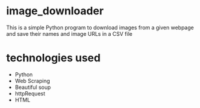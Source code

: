 # image_downloader

<p>This is a simple Python program to download images from a given webpage and save their names and image URLs in a CSV file</p>

# technologies used

<ul>
 <li>Python</li> 
  <li>Web Scraping</li> 
  <li>Beautiful soup</li>
  <li>httpRequest</li>
  <li>HTML</li>
</ul>
